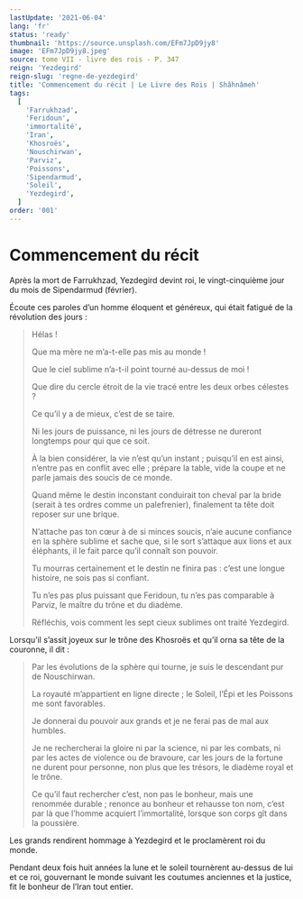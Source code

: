 ```yaml
---
lastUpdate: '2021-06-04'
lang: 'fr'
status: 'ready'
thumbnail: 'https://source.unsplash.com/EFm7JpD9jy8'
image: 'EFm7JpD9jy8.jpeg'
source: tome VII - livre des rois - P. 347
reign: 'Yezdegird'
reign-slug: 'regne-de-yezdegird'
title: 'Commencement du récit | Le Livre des Rois | Shâhnâmeh'
tags:
  [
    'Farrukhzad',
    'Feridoun',
    'immortalité',
    'Iran',
    'Khosroës',
    'Nouschirwan',
    'Parviz',
    'Poissons',
    'Sipendarmud',
    'Soleil',
    'Yezdegird',
  ]
order: '001'
---
```


<!-- LTeX: language=fr -->

# Commencement du récit

Après la mort de Farrukhzad, Yezdegird devint roi, le vingt-cinquième jour du mois de Sipendarmud (février).

Écoute ces paroles d’un homme éloquent et généreux, qui était fatigué de la révolution des jours :

> Hélas !
>
> Que ma mère ne m’a-t-elle pas mis au monde !
>
> Que le ciel sublime n’a-t-il point tourné au-dessus de moi !
>
> Que dire du cercle étroit de la vie tracé entre les deux orbes célestes ?
>
> Ce qu’il y a de mieux, c’est de se taire.
>
> Ni les jours de puissance, ni les jours de détresse ne dureront longtemps pour qui que ce soit.
>
> À la bien considérer, la vie n’est qu’un instant ; puisqu’il en est ainsi, n’entre pas en conflit avec elle ; prépare la table, vide la coupe et ne parle jamais des soucis de ce monde.
>
> Quand même le destin inconstant conduirait ton cheval par la bride (serait à tes ordres comme un palefrenier), finalement ta tête doit reposer sur une brique.
>
> N’attache pas ton cœur à de si minces soucis, n’aie aucune confiance en la sphère sublime et sache que, si le sort s’attaque aux lions et aux éléphants, il le fait parce qu’il connaît son pouvoir.
>
> Tu mourras certainement et le destin ne finira pas : c’est une longue histoire, ne sois pas si confiant.
>
> Tu n’es pas plus puissant que Feridoun, tu n’es pas comparable à Parviz, le maître du trône et du diadème.
>
> Réfléchis, vois comment les sept cieux sublimes ont traité Yezdegird.

Lorsqu’il s’assit joyeux sur le trône des Khosroës et qu’il orna sa tête de la couronne, il dit :

> Par les évolutions de la sphère qui tourne, je suis le descendant pur de Nouschirwan.
>
> La royauté m’appartient en ligne directe ; le Soleil, l’Épi et les Poissons me sont favorables.
>
> Je donnerai du pouvoir aux grands et je ne ferai pas de mal aux humbles.
>
> Je ne rechercherai la gloire ni par la science, ni par les combats, ni par les actes de violence ou de bravoure, car les jours de la fortune ne durent pour personne, non plus que les trésors, le diadème royal et le trône.
>
> Ce qu’il faut rechercher c’est, non pas le bonheur, mais une renommée durable ; renonce au bonheur et rehausse ton nom, c’est par là que l’homme acquiert l’immortalité, lorsque son corps gît dans la poussière.

Les grands rendirent hommage à Yezdegird et le proclamèrent roi du monde.

Pendant deux fois huit années la lune et le soleil tournèrent au-dessus de lui et ce roi, gouvernant le monde suivant les coutumes anciennes et la justice, fit le bonheur de l’Iran tout entier.
